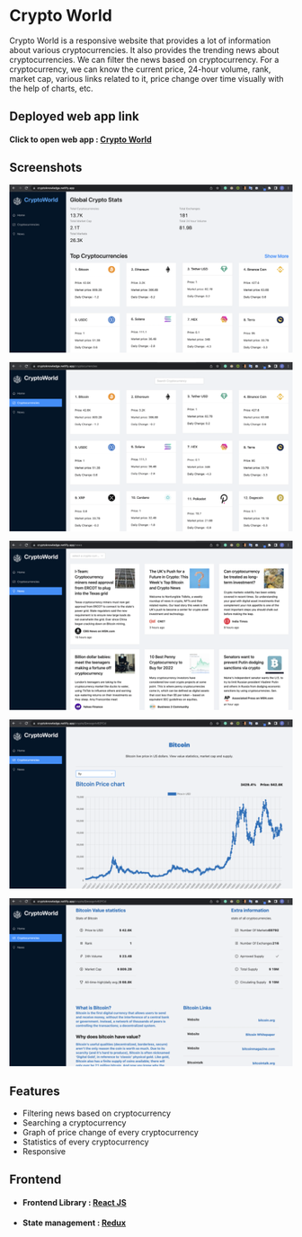# Crypto World
Crypto World is a responsive website that provides a lot of information about various cryptocurrencies. It also provides the trending news about cryptocurrencies. We can filter the news based on cryptocurrency. For a cryptocurrency, we can know the current price, 24-hour volume, rank, market cap, various links related to it, price change over time visually with the help of charts, etc.  

## Deployed web app link

#### Click to open web app : [Crypto World](https://cryptoknowledge.netlify.app/)

## Screenshots

![App Screenshot](./screenshots/homepage.png)

![App Screenshot](./screenshots/cryptocurrencypage.png)

![App Screenshot](./screenshots/News.png)

![App Screenshot](./screenshots/cryptodetails1.png)

![App Screenshot](./screenshots/cryptodetails2.png)

## Features

- Filtering news based on cryptocurrency
- Searching a cryptocurrency
- Graph of price change of every cryptocurrency
- Statistics of every cryptocurrency
- Responsive

## Frontend

- #### Frontend Library : [React JS](https://reactjs.org/)
- #### State management : [Redux](https://redux.js.org/)
